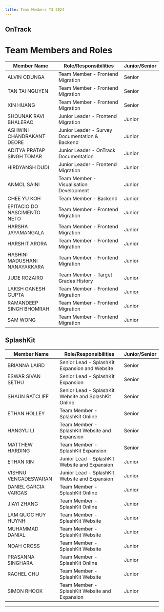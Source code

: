 ```yaml
---
title: Team Members T3 2024
---
```


## OnTrack

# Team Members and Roles

| Member Name                   | Role/Responsibilities                          | Junior/Senior |
| ----------------------------- | ---------------------------------------------- | ------------- |
| ALVIN ODUNGA                  | Team Member - Frontend Migration               | Senior        |
| TAN TAI NGUYEN                | Team Member - Frontend Migration               | Senior        |
| XIN HUANG                     | Team Member - Frontend Migration               | Senior        |
| SHOUNAK RAVI BHALERAO         | Junior Leader - Frontend Migration             | Junior        |
| ASHWINI CHANDRAKANT DEORE     | Junior Leader - Survey Documentation & Backend | Junior        |
| ADITYA PRATAP SINGH TOMAR     | Junior Leader - OnTrack Documentation          | Junior        |
| HIRDYANSH DUDI                | Junior Leader - Frontend Migration             | Junior        |
| ANMOL SAINI                   | Team Member - Visualisation Development        | Junior        |
| CHEE YU KOH                   | Team Member - Backend                          | Junior        |
| EPITACIO DO NASCIMENTO NETO   | Team Member - Frontend Migration               | Junior        |
| HARSHA JAYAMANGALA            | Team Member - Frontend Migration               | Junior        |
| HARSHIT ARORA                 | Team Member - Frontend Migration               | Junior        |
| HASHINI MADUSHANI NANAYAKKARA | Team Member - Frontend Migration               | Junior        |
| JUDE ROZAIRO                  | Team Member - Target Grades History            | Junior        |
| LAKSH GANESH GUPTA            | Team Member - Frontend Migration               | Junior        |
| RAMANDEEP SINGH BHOMRAH       | Team Member - Frontend Migration               | Junior        |
| SAM WONG                      | Team Member - Frontend Migration               | Junior        |

## SplashKit

| Member Name          | Role/Responsibilities                                | Junior/Senior |
| -------------------- | ---------------------------------------------------- | ------------- |
| BRIANNA LAIRD        | Senior Lead - SplashKit Expansion and Website        | Senior        |
| ESWAR SIVAN SETHU    | Senior Lead - SplashKit Expansion                    | Senior        |
| SHAUN RATCLIFF       | Senior Lead - SplashKit Website and SplashKit Online | Senior        |
| ETHAN HOLLEY         | Team Member - SplashKit Online                       | Senior        |
| HANGYU LI            | Team Member - SplashKit Website and Expansion        | Senior        |
| MATTHEW HARDING      | Team Member - SplashKit Expansion                    | Senior        |
| ETHAN RIN            | Junior Lead - SplashKit Website and Expansion        | Junior        |
| VISHNU VENGADESWARAN | Junior Lead - SplashKit Website and Expansion        | Junior        |
| DANIEL GARCIA VARGAS | Team Member - SplashKit Online                       | Junior        |
| JIAYI ZHANG          | Team Member - SplashKit Online                       | Junior        |
| LAM QUOC HUY HUYNH   | Team Member - SplashKit Website                      | Junior        |
| MUHAMMAD DANIAL      | Team Member - SplashKit Website                      | Junior        |
| NOAH CROSS           | Team Member - SplashKit Website                      | Junior        |
| PRASANNA SINGHARA    | Team Member - SplashKit Online                       | Junior        |
| RACHEL CHU           | Team Member - SplashKit Website                      | Junior        |
| SIMON RHOOK          | Team Member - SplashKit Website and Expansion        | Junior        |

---
